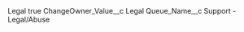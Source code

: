 <?xml version="1.0" encoding="UTF-8"?>
<CustomMetadata xmlns="http://soap.sforce.com/2006/04/metadata" xmlns:xsi="http://www.w3.org/2001/XMLSchema-instance" xmlns:xsd="http://www.w3.org/2001/XMLSchema">
    <label>Legal</label>
    <protected>true</protected>
    <values>
        <field>ChangeOwner_Value__c</field>
        <value xsi:type="xsd:string">Legal</value>
    </values>
    <values>
        <field>Queue_Name__c</field>
        <value xsi:type="xsd:string">Support - Legal/Abuse</value>
    </values>
</CustomMetadata>
